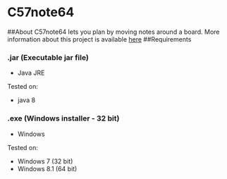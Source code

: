 # C57note64
##About
C57note64 lets you plan by moving notes around a board.
More information about this project is available [here](https://thegreatgeek25.github.io/Projects/C57note64)
##Requirements
### .jar (Executable jar file)
* Java JRE 

Tested on:
* java 8

### .exe (Windows installer - 32 bit)
* Windows

Tested on:
* Windows 7 (32 bit)
* Windows 8.1 (64 bit)
